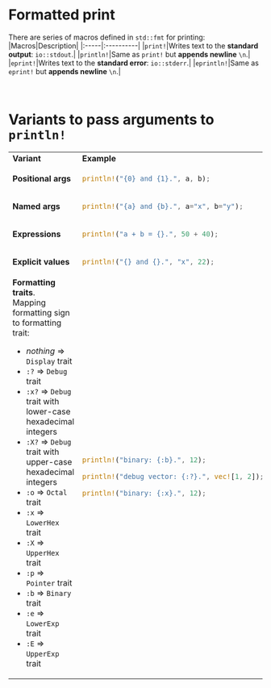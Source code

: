 # Formatted print
There are series of macros defined in `std::fmt` for printing:
|Macros|Description|
|:-----|:----------|
|`print!`|Writes text to the **standard output**: `io::stdout`.|
|`println!`|Same as `print!` but **appends newline** `\n`.|
|`eprint!`|Writes text to the **standard error**: `io::stderr`.|
|`eprintln!`|Same as `eprint!` but **appends newline** `\n`.|

<br>

# Variants to pass arguments to `println!`
<table>
<tr>
<td> <b>Variant</b> </td> <td> <b>Example</b> </td>
</tr>
<tr></tr>
<tr>
<td> <b>Positional args</b> </td> 
<td>

```Rust
println!("{0} and {1}.", a, b);
```

</td>
</tr>
<tr></tr>
<tr>
<td><b>Named args</b></td>
<td>

```Rust
println!("{a} and {b}.", a="x", b="y");
```

</td>
</tr>
<tr></tr>
<tr>
<td><b>Expressions</b></td>
<td>

```Rust
println!("a + b = {}.", 50 + 40);
```

</td>
</tr>
<tr></tr>
<tr>
<td><b>Explicit values</b></td>
<td>

```Rust
println!("{} and {}.", "x", 22);
```

</td>
</tr>
<tr></tr>
<tr>
<td><b>Formatting traits</b>.

<br>
Mapping formatting sign to formatting trait:

<br>
<ul>
<li><i>nothing</i> ⇒ <code>Display</code> trait</li>
<li><code>:?</code> ⇒ <code>Debug</code> trait</li>
<li><code>:x?</code> ⇒ <code>Debug</code> trait with lower-case hexadecimal integers</li>
<li><code>:X?</code> ⇒ <code>Debug</code> trait with upper-case hexadecimal integers</li>
<li><code>:o</code> ⇒ <code>Octal</code> trait</li>
<li><code>:x</code> ⇒ <code>LowerHex</code> trait</li>
<li><code>:X</code> ⇒ <code>UpperHex</code> trait</li>
<li><code>:p</code> ⇒ <code>Pointer</code> trait</li>
<li><code>:b</code> ⇒ <code>Binary</code> trait</li>
<li><code>:e</code> ⇒ <code>LowerExp</code> trait</li>
<li><code>:E</code> ⇒ <code>UpperExp</code> trait</li>
</ul>
</td>
<td>

```Rust
println!("binary: {:b}.", 12);
```

```Rust
println!("debug vector: {:?}.", vec![1, 2]);
```

```Rust
println!("binary: {:x}.", 12);
```

</td>
</tr>
</table>


